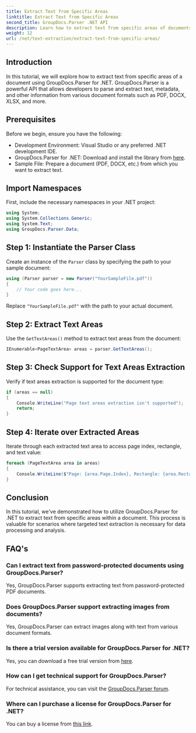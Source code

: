 ```yaml
---
title: Extract Text from Specific Areas
linktitle: Extract Text from Specific Areas
second_title: GroupDocs.Parser .NET API
description: Learn how to extract text from specific areas of documents using GroupDocs.Parser for .NET. Easy step-by-step guide.
weight: 12
url: /net/text-extraction/extract-text-from-specific-areas/
---
```

## Introduction
In this tutorial, we will explore how to extract text from specific areas of a document using GroupDocs.Parser for .NET. GroupDocs.Parser is a powerful API that allows developers to parse and extract text, metadata, and other information from various document formats such as PDF, DOCX, XLSX, and more.
## Prerequisites
Before we begin, ensure you have the following:
- Development Environment: Visual Studio or any preferred .NET development IDE.
- GroupDocs.Parser for .NET: Download and install the library from [here](https://releases.groupdocs.com/parser/net/).
- Sample File: Prepare a document (PDF, DOCX, etc.) from which you want to extract text.

## Import Namespaces
First, include the necessary namespaces in your .NET project:
```csharp
using System;
using System.Collections.Generic;
using System.Text;
using GroupDocs.Parser.Data;
```
## Step 1: Instantiate the Parser Class
Create an instance of the `Parser` class by specifying the path to your sample document:
```csharp
using (Parser parser = new Parser("YourSampleFile.pdf"))
{
    // Your code goes here...
}
```
Replace `"YourSampleFile.pdf"` with the path to your actual document.
## Step 2: Extract Text Areas
Use the `GetTextAreas()` method to extract text areas from the document:
```csharp
IEnumerable<PageTextArea> areas = parser.GetTextAreas();
```
## Step 3: Check Support for Text Areas Extraction
Verify if text areas extraction is supported for the document type:
```csharp
if (areas == null)
{
    Console.WriteLine("Page text areas extraction isn't supported");
    return;
}
```
## Step 4: Iterate over Extracted Areas
Iterate through each extracted text area to access page index, rectangle, and text value:
```csharp
foreach (PageTextArea area in areas)
{
    Console.WriteLine($"Page: {area.Page.Index}, Rectangle: {area.Rectangle}, Text: {area.Text}");
}
```

## Conclusion
In this tutorial, we've demonstrated how to utilize GroupDocs.Parser for .NET to extract text from specific areas within a document. This process is valuable for scenarios where targeted text extraction is necessary for data processing and analysis.

## FAQ's
### Can I extract text from password-protected documents using GroupDocs.Parser?
Yes, GroupDocs.Parser supports extracting text from password-protected PDF documents.
### Does GroupDocs.Parser support extracting images from documents?
Yes, GroupDocs.Parser can extract images along with text from various document formats.
### Is there a trial version available for GroupDocs.Parser for .NET?
Yes, you can download a free trial version from [here](https://releases.groupdocs.com/).
### How can I get technical support for GroupDocs.Parser?
For technical assistance, you can visit the [GroupDocs.Parser forum](https://forum.groupdocs.com/c/parser/17).
### Where can I purchase a license for GroupDocs.Parser for .NET?
You can buy a license from [this link](https://purchase.groupdocs.com/buy).
